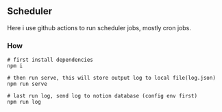 ## Scheduler

Here i use github actions to run scheduler jobs, mostly cron jobs.

### How

```shell
# first install dependencies
npm i

# then run serve, this will store output log to local file(log.json)
npm run serve

# last run log, send log to notion database (config env first)
npm run log 
```